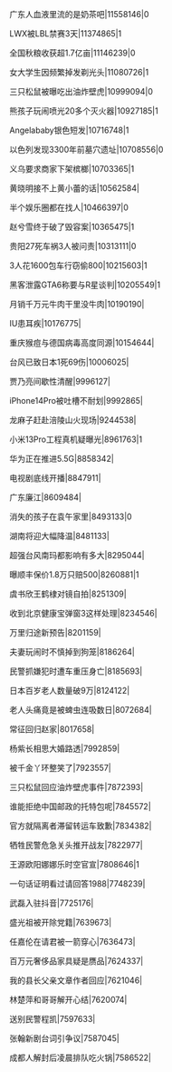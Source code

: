 广东人血液里流的是奶茶吧|11558146|0

LWX被LBL禁赛3天|11374865|1

全国秋粮收获超1.7亿亩|11146239|0

女大学生因频繁掉发剃光头|11080726|1

三只松鼠被曝吃出油炸壁虎|10999094|0

熊孩子玩闹喷光20多个灭火器|10927185|1

Angelababy银色短发|10716748|1

以色列发现3300年前墓穴遗址|10708556|0

义乌要求商家下架槟榔|10703365|1

黄晓明接不上黄小蕾的话|10562584|

半个娱乐圈都在找人|10466397|0

赵兮雪终于破了毁容案|10365475|1

贵阳27死车祸3人被问责|10313111|0

3人花1600包车行窃偷800|10215603|1

黑客泄露GTA6称要与R星谈判|10205549|1

月销千万元牛肉干里没牛肉|10190190|

IU患耳疾|10176775|

重庆猴痘与德国病毒高度同源|10154644|

台风已致日本1死69伤|10006025|

贾乃亮间歇性清醒|9996127|

iPhone14Pro被吐槽不耐划|9992865|

龙麻子赶赴涪陵山火现场|9244538|

小米13Pro工程真机疑曝光|8961763|1

华为正在推进5.5G|8858342|

电视剧底线开播|8847911|

广东廉江|8609484|

消失的孩子在袁午家里|8493133|0

湖南将迎大幅降温|8481133|

超强台风南玛都影响有多大|8295044|

曝顺丰保价1.8万只赔500|8260881|1

虞书欣王鹤棣对镜自拍|8251309|

收到北京健康宝弹窗3这样处理|8234546|

万里归途新预告|8201159|

夫妻玩闹时不慎掉到狗笼|8186264|

民警抓嫌犯时遭车重压身亡|8185693|

日本百岁老人数量破9万|8124122|

老人头痛竟是被蜱虫连吸数日|8072684|

常征回归赵家|8017658|

杨紫长相思大婚路透|7992859|

被千金丫环整笑了|7923557|

三只松鼠回应油炸壁虎事件|7872393|

谁能拒绝中国邮政的托特包呢|7845572|

官方就隔离者滞留转运车致歉|7834382|

牺牲民警危急关头推开战友|7822977|

王源欧阳娜娜乐时空官宣|7808646|1

一句话证明看过请回答1988|7748239|

武磊入驻抖音|7725176|

盛光祖被开除党籍|7639673|

任嘉伦在请君被一箭穿心|7636473|

百万元奢侈品家具疑是赝品|7624337|

我的县长父亲文章作者回应|7621046|

林楚萍和哥哥解开心结|7620074|

送别民警程凯|7597633|

张翰新剧台词引争议|7587045|

成都人解封后凌晨排队吃火锅|7586522|

